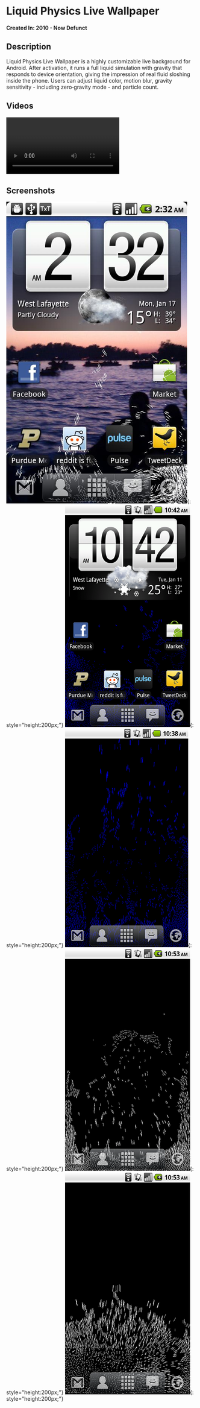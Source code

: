 # Liquid Physics Live Wallpaper

**Created In: 2010 - Now Defunct**

## Description

Liquid Physics Live Wallpaper is a highly customizable live background for Android. After activation, it runs a full liquid simulation with gravity that responds to device orientation, giving the impression of real fluid sloshing inside the phone. Users can adjust liquid color, motion blur, gravity sensitivity - including zero‑gravity mode - and particle count.

## Videos

<!-- These are hosted on CloudFlare's R2 object storage since Pages can only take up to 25MB -->
![type:video](https://projects-storage.quinn.space/liquid-physics-demo.mp4)

## Screenshots

![Android Phone With The Wallpaper](./assets/liquid-physics/new.png){: style="height:200px;"}
![Android Phone With The Wallpaper](./assets/liquid-physics/Screen1.png){: style="height:200px;"}
![Android Phone With The Wallpaper](./assets/liquid-physics/Screen2.png){: style="height:200px;"}
![Android Phone With The Wallpaper](./assets/liquid-physics/Screen3.png){: style="height:200px;"}
![Android Phone With The Wallpaper](./assets/liquid-physics/Screen5.png){: style="height:200px;"}